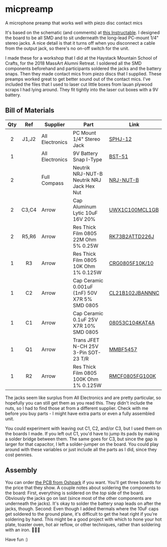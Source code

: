 # micpreamp
A microphone preamp that works well with piezo disc contact mics

It's based on the schematic (and comments) at [this Instructable](https://www.instructables.com/id/Guitar-Contact-Microphone-Preamp/). I designed the board to be all SMD and to sit underneath the long-lead PC-mount 1/4" stereo jacks. A nice detail is that it turns off when you disconnect a cable from the output jack, so there's no on-off switch for the unit. 

I made these for a workshop that I did at the Haystack Mountain School of Crafts, for the 2018 MassArt Alumni Retreat. I soldered all the SMD components beforehand and participants soldered the jacks and the battery snaps. Then they made contact mics from piezo discs that I supplied. These preamps worked great to get better sound out of the contact mics. I've included the files that I used to laser cut little boxes from lauan plywood scraps I had lying around. They fit tightly into the laser cut boxes with a 9V battery. 

## Bill of Materials

| Qty | Ref | Supplier        | Part                      | Link  |
|:---:|:---:|--------------- | ------------------------- | ----- |
| 2   | J1,J2 | All Electronics | PC Mount 1/4" Stereo Jack |  [SPHJ-12](https://www.allelectronics.com/item/sphj-12/stereo-1/4-phone-jack-pc-mount/1.html) |
| 1   |       | All Electronics | 9V Battery Snap I-Type    |  [BST-51](https://www.allelectronics.com/item/bst-51/9v-battery-snap-i-type/1.html) 
| 2   |       | Full Compass    | Neutrik NRJ-NUT-B Neutrik NRJ Jack Hex Nut | [NRJ-NUT-B](https://www.fullcompass.com/prod/119396-neutrik-nrj-nut-b-neutrik-nrj-jack-hex-nut) |
| 2   | C3,C4 | Arrow | Cap Aluminum Lytic 10uF 16V 20%  | [UWX1C100MCL1GB](https://www.arrow.com/en/products/uwx1c100mcl1gb/nichicon) |
| 2   | R5,R6 | Arrow | Res Thick Film 0805 22M Ohm 5% 0.25W  | [RK73B2ATTD226J](https://www.arrow.com/en/products/rk73b2attd226j/koa-speer-electronics) |
| 1   | R3    | Arrow | Res Thick Film 0805 10K Ohm 1% 0.125W  | [CRG0805F10K/10](https://www.arrow.com/en/products/crg0805f10k10/te-connectivity) |
| 1   | C2    | Arrow | Cap Ceramic 0.001uF (1nF) 50V X7R 5% SMD 0805  | [CL21B102JBANNNC](https://www.arrow.com/en/products/cl21b102jbannnc/samsung-electro-mechanics) |
| 1   | C1    | Arrow | Cap Ceramic 0.1uF 25V X7R 10% SMD 0805  | [08053C104KAT4A](https://www.arrow.com/en/products/08053c104kat4a/avx) |
| 1   | Q1 | Arrow | Trans JFET N-CH 25V 3-Pin SOT-23 T/R  | [MMBF5457](https://www.arrow.com/en/products/mmbf5457/on-semiconductor) |
| 1   | R2 | Arrow | Res Thick Film 0805 100K Ohm 1% 0.125W  | [RMCF0805FG100K](https://www.arrow.com/en/products/rmcf0805fg100k/stackpole-electronics) |

The jacks seem like surplus from All Electronics and are pretty particular, so hopefully you can still get them as you read this. They didn't include the nuts, so I had to find those at from a different supplier. Check with me before you buy parts - I might have extra parts or even a fully assembled unit.

You could experiment with leaving out C1, C2, and/or C3, but I used them on the boards I made. If you left out C1, you'd have to jump its pads by making a solder bridge between them. The same goes for C3, but since the gap is larger for that capacitor, I left a solder-jumper on the board. You could play around with these variables or just include all the parts as I did, since they cost pennies.

## Assembly

You can order [the PCB from Oshpark](https://oshpark.com/shared_projects/s4lVvGy5) if you want. You'll get three boards for the price that they show. A couple notes about soldering the components to the board: First, everything is soldered on the *top* side of the board. Obviously the jacks go on last (since most of the other components are underneath the jacks). It's okay to solder the battery snap leads on after the jacks, though. Second: Even though I added thermals where the 10uF caps get soldered to the ground plane, it's difficult to get the heat right if you're soldering by hand. This might be a good project with which to hone your hot plate, toaster oven, hot air reflow, or other techniques, rather than soldering with an iron. 🤷🏽‍♂️

Have fun :)
